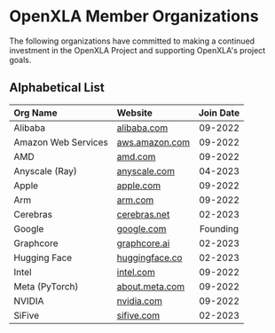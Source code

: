 # OpenXLA Member Organizations

The following organizations have committed to making a continued investment in the OpenXLA Project and supporting OpenXLA's project goals.

## Alphabetical List

| **Org Name**        | **Website**                               | **Join Date**  | 
:---------------------|:------------------------------------------|:--------------:|
| Alibaba             | [alibaba.com](https://www.alibaba.com/)   | 09-2022        | 
| Amazon Web Services | [aws.amazon.com](https://aws.amazon.com/) | 09-2022        | 
| AMD                 | [amd.com](https://www.amd.com/)           | 09-2022        | 
| Anyscale (Ray)      | [anyscale.com](https://www.anyscale.com/) | 04-2023        |  
| Apple               | [apple.com](https://www.apple.com/)       | 09-2022        | 
| Arm                 | [arm.com](https://www.arm.com/)           | 09-2022        | 
| Cerebras            | [cerebras.net](https://www.cerebras.net/) | 02-2023        | 
| Google              | [google.com](https://www.google.com/)     | Founding       | 
| Graphcore           | [graphcore.ai](https://www.graphcore.ai/) | 02-2023        | 
| Hugging Face        | [huggingface.co](https://huggingface.co/) | 02-2023        | 
| Intel               | [intel.com](https://www.intel.com/)       | 09-2022        | 
| Meta (PyTorch)      | [about.meta.com](https://about.meta.com/) | 09-2022        | 
| NVIDIA              | [nvidia.com](https://www.nvidia.com/)     | 09-2022        | 
| SiFive              | [sifive.com](https://www.sifive.com/)     | 02-2023        | 
